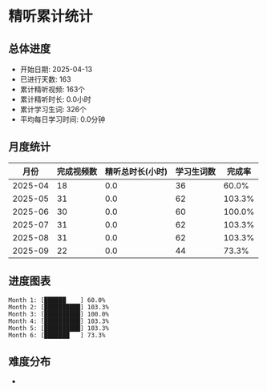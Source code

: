 # 精听累计统计

## 总体进度

- 开始日期: 2025-04-13
- 已进行天数: 163
- 累计精听视频: 163个
- 累计精听时长: 0.0小时
- 累计学习生词: 326个
- 平均每日学习时间: 0.0分钟

## 月度统计

| 月份 | 完成视频数 | 精听总时长(小时) | 学习生词数 | 完成率 |
|-----|-----------|----------------|----------|-------|
| 2025-04 | 18 | 0.0 | 36 | 60.0% |
| 2025-05 | 31 | 0.0 | 62 | 103.3% |
| 2025-06 | 30 | 0.0 | 60 | 100.0% |
| 2025-07 | 31 | 0.0 | 62 | 103.3% |
| 2025-08 | 31 | 0.0 | 62 | 103.3% |
| 2025-09 | 22 | 0.0 | 44 | 73.3% |

## 进度图表

```
Month 1: [██████    ] 60.0%
Month 2: [██████████] 103.3%
Month 3: [██████████] 100.0%
Month 4: [██████████] 103.3%
Month 5: [██████████] 103.3%
Month 6: [███████   ] 73.3%
```

## 难度分布

- [简单/中等/困难]: 163 (100.0%)